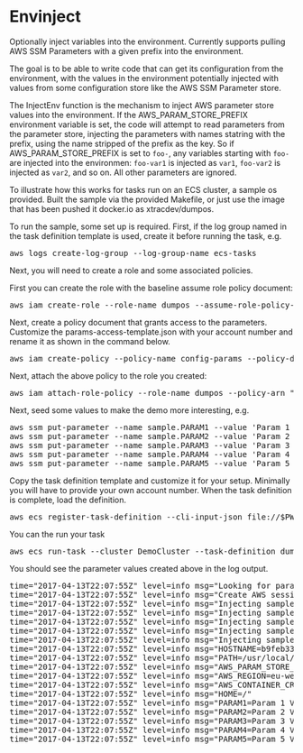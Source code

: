 # Envinject

Optionally inject variables into the environment. Currently supports
pulling AWS SSM Parameters with a given prefix into the environment.

The goal is to be able to write code that can get its configuration from
the environment, with the values in the environment potentially injected
with values from some configuration store like the AWS SSM Parameter
store.

The InjectEnv function is the mechanism to inject AWS parameter store
values into the environment. If the AWS_PARAM_STORE_PREFIX environment 
variable is set, the code will attempt to read parameters from the 
parameter store, injecting the parameters with names statring with the 
prefix, using the name stripped of the prefix as the key. So if
AWS_PARAM_STORE_PREFIX is set to `foo-`, any variables starting with
`foo-` are injected into the environmen: `foo-var1` is injected as `var1`,
`foo-var2` is injected as `var2`, and so on. All other parameters are 
ignored.

To illustrate how this works for tasks run on an ECS cluster, a 
sample os provided. Built the sample via the provided Makefile, or just
use the image that has been pushed it docker.io as xtracdev/dumpos.

To run the sample, some set up is required. First, if the log group
named in the task definition template is used, create it before running
the task, e.g.

<pre>
aws logs create-log-group --log-group-name ecs-tasks
</pre>

Next, you will need to create a role and some associated policies.

First you can create the role with the baseline assume role policy
document:

<pre>
aws iam create-role --role-name dumpos --assume-role-policy-document file://ecs-tasks-trust-policy.json
</pre>

Next, create a policy document that grants access to the parameters. Customize the 
params-access-template.json with your account number and rename it as shown in the 
command below.

<pre>
aws iam create-policy --policy-name config-params --policy-document file://param-access.json
</pre>

Next, attach the above policy to the role you created:

<pre>
aws iam attach-role-policy --role-name dumpos --policy-arn "arn:aws:iam::<account-id>:policy/config-params"
</pre>

Next, seed some values to make the demo more interesting, e.g.

<pre>
aws ssm put-parameter --name sample.PARAM1 --value 'Param 1 Value' --type String
aws ssm put-parameter --name sample.PARAM2 --value 'Param 2 Value' --type String
aws ssm put-parameter --name sample.PARAM3 --value 'Param 3 Value' --type String
aws ssm put-parameter --name sample.PARAM4 --value 'Param 4 Value' --type String
aws ssm put-parameter --name sample.PARAM5 --value 'Param 5 Value' --type String
</pre>

Copy the task definition template and customize it for your setup. Minimally
you will have to provide your own account number. When the task definition is complete,
load the definition.

<pre>
aws ecs register-task-definition --cli-input-json file://$PWD/taskdef.json
</pre>

You can the run your task

<pre>
aws ecs run-task --cluster DemoCluster --task-definition dumpos
</pre>

You should see the parameter values created above in the log output.

<pre>
time="2017-04-13T22:07:55Z" level=info msg="Looking for parameters starting with sample."
time="2017-04-13T22:07:55Z" level=info msg="Create AWS session"
time="2017-04-13T22:07:55Z" level=info msg="Injecting sample.PARAM1 as PARAM1"
time="2017-04-13T22:07:55Z" level=info msg="Injecting sample.PARAM2 as PARAM2"
time="2017-04-13T22:07:55Z" level=info msg="Injecting sample.PARAM3 as PARAM3"
time="2017-04-13T22:07:55Z" level=info msg="Injecting sample.PARAM4 as PARAM4"
time="2017-04-13T22:07:55Z" level=info msg="Injecting sample.PARAM5 as PARAM5"
time="2017-04-13T22:07:55Z" level=info msg="HOSTNAME=b9feb330939b"
time="2017-04-13T22:07:55Z" level=info msg="PATH=/usr/local/sbin:/usr/local/bin:/usr/sbin:/usr/bin:/sbin:/bin"
time="2017-04-13T22:07:55Z" level=info msg="AWS_PARAM_STORE_PREFIX=sample."
time="2017-04-13T22:07:55Z" level=info msg="AWS_REGION=eu-west-1"
time="2017-04-13T22:07:55Z" level=info msg="AWS_CONTAINER_CREDENTIALS_RELATIVE_URI=/v2/credentials/0d66352b-6e48-4c32-8356-9a1cc696bd7a"
time="2017-04-13T22:07:55Z" level=info msg="HOME=/"
time="2017-04-13T22:07:55Z" level=info msg="PARAM1=Param 1 Value"
time="2017-04-13T22:07:55Z" level=info msg="PARAM2=Param 2 Value"
time="2017-04-13T22:07:55Z" level=info msg="PARAM3=Param 3 Value"
time="2017-04-13T22:07:55Z" level=info msg="PARAM4=Param 4 Value"
time="2017-04-13T22:07:55Z" level=info msg="PARAM5=Param 5 Value"
</pre>
